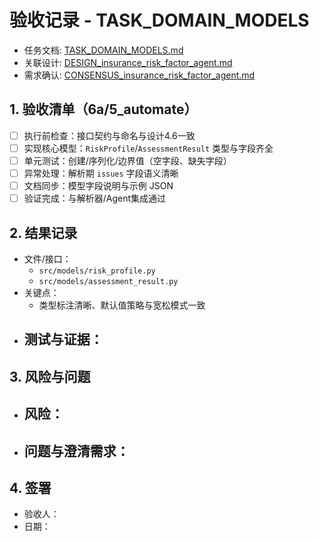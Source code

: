 # 验收记录 - TASK_DOMAIN_MODELS

- 任务文档: [TASK_DOMAIN_MODELS.md](../TASK_DOMAIN_MODELS.md)
- 关联设计: [DESIGN_insurance_risk_factor_agent.md](../../DESIGN_insurance_risk_factor_agent.md)
- 需求确认: [CONSENSUS_insurance_risk_factor_agent.md](../../CONSENSUS_insurance_risk_factor_agent.md)

## 1. 验收清单（6a/5_automate）
- [ ] 执行前检查：接口契约与命名与设计4.6一致
- [ ] 实现核心模型：`RiskProfile`/`AssessmentResult` 类型与字段齐全
- [ ] 单元测试：创建/序列化/边界值（空字段、缺失字段）
- [ ] 异常处理：解析期 `issues` 字段语义清晰
- [ ] 文档同步：模型字段说明与示例 JSON
- [ ] 验证完成：与解析器/Agent集成通过

## 2. 结果记录
- 文件/接口：
  - `src/models/risk_profile.py`
  - `src/models/assessment_result.py`
- 关键点：
  - 类型标注清晰、默认值策略与宽松模式一致
- 测试与证据：
  -

## 3. 风险与问题
- 风险：
  -
- 问题与澄清需求：
  -

## 4. 签署
- 验收人：
- 日期：


